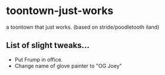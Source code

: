 # toontown-just-works

a toontown that just works. (based on stride/poodletooth iland)

## List of slight tweaks...

* Put Frump in office.
* Change name of glove painter to "OG Joey"
